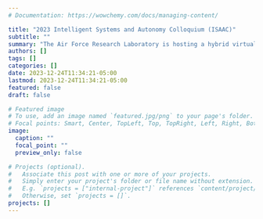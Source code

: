 ```yaml
---
# Documentation: https://wowchemy.com/docs/managing-content/

title: "2023 Intelligent Systems and Autonomy Colloquium (ISAAC)"
subtitle: ""
summary: "The Air Force Research Laboratory is hosting a hybrid virtual colloquium in the area of intelligent systems and autonomy. This event is designed to gather academics and government parters to discuss interesting and novel work performed in partnership by young professionals over the 2023 summer at Wright-Paterson AFB. "
authors: []
tags: []
categories: []
date: 2023-12-24T11:34:21-05:00
lastmod: 2023-12-24T11:34:21-05:00
featured: false
draft: false

# Featured image
# To use, add an image named `featured.jpg/png` to your page's folder.
# Focal points: Smart, Center, TopLeft, Top, TopRight, Left, Right, BottomLeft, Bottom, BottomRight.
image:
  caption: ""
  focal_point: ""
  preview_only: false

# Projects (optional).
#   Associate this post with one or more of your projects.
#   Simply enter your project's folder or file name without extension.
#   E.g. `projects = ["internal-project"]` references `content/project/deep-learning/index.md`.
#   Otherwise, set `projects = []`.
projects: []
---
```

